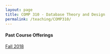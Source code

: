 ```yaml
---
layout: page
title: COMP 310 - Database Theory and Design
permalink: /teaching/COMP310/
---
```


#### Past Course Offerings

[Fall 2018](/teaching/COMP310/fa18/)  
